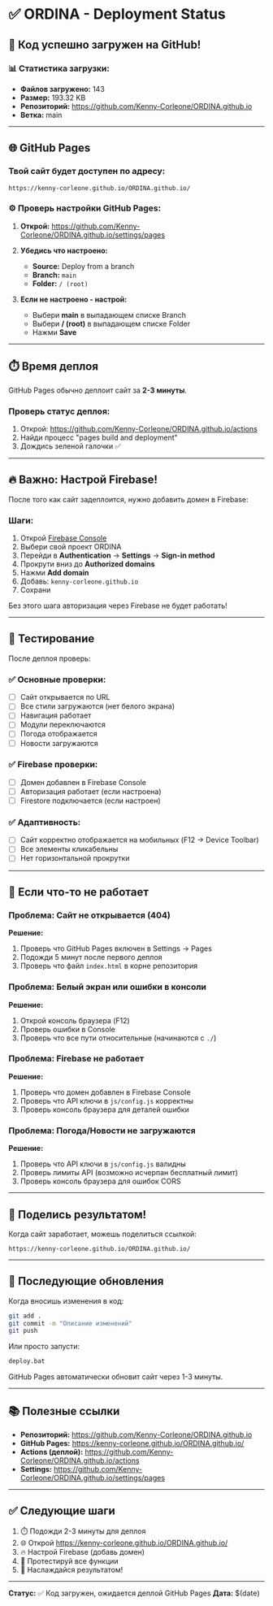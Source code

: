# ✅ ORDINA - Deployment Status

## 🎉 Код успешно загружен на GitHub!

### 📊 Статистика загрузки:
- **Файлов загружено:** 143
- **Размер:** 193.32 KB
- **Репозиторий:** https://github.com/Kenny-Corleone/ORDINA.github.io
- **Ветка:** main

---

## 🌐 GitHub Pages

### Твой сайт будет доступен по адресу:
```
https://kenny-corleone.github.io/ORDINA.github.io/
```

### ⚙️ Проверь настройки GitHub Pages:

1. **Открой:** https://github.com/Kenny-Corleone/ORDINA.github.io/settings/pages

2. **Убедись что настроено:**
   - **Source:** Deploy from a branch
   - **Branch:** `main`
   - **Folder:** `/ (root)`

3. **Если не настроено - настрой:**
   - Выбери **main** в выпадающем списке Branch
   - Выбери **/ (root)** в выпадающем списке Folder
   - Нажми **Save**

---

## ⏱️ Время деплоя

GitHub Pages обычно деплоит сайт за **2-3 минуты**.

### Проверь статус деплоя:
1. Открой: https://github.com/Kenny-Corleone/ORDINA.github.io/actions
2. Найди процесс "pages build and deployment"
3. Дождись зеленой галочки ✅

---

## 🔥 Важно: Настрой Firebase!

После того как сайт задеплоится, нужно добавить домен в Firebase:

### Шаги:
1. Открой [Firebase Console](https://console.firebase.google.com/)
2. Выбери свой проект ORDINA
3. Перейди в **Authentication** → **Settings** → **Sign-in method**
4. Прокрути вниз до **Authorized domains**
5. Нажми **Add domain**
6. Добавь: `kenny-corleone.github.io`
7. Сохрани

Без этого шага авторизация через Firebase не будет работать!

---

## 🧪 Тестирование

После деплоя проверь:

### ✅ Основные проверки:
- [ ] Сайт открывается по URL
- [ ] Все стили загружаются (нет белого экрана)
- [ ] Навигация работает
- [ ] Модули переключаются
- [ ] Погода отображается
- [ ] Новости загружаются

### ✅ Firebase проверки:
- [ ] Домен добавлен в Firebase Console
- [ ] Авторизация работает (если настроена)
- [ ] Firestore подключается (если настроен)

### ✅ Адаптивность:
- [ ] Сайт корректно отображается на мобильных (F12 → Device Toolbar)
- [ ] Все элементы кликабельны
- [ ] Нет горизонтальной прокрутки

---

## 🐛 Если что-то не работает

### Проблема: Сайт не открывается (404)
**Решение:**
1. Проверь что GitHub Pages включен в Settings → Pages
2. Подожди 5 минут после первого деплоя
3. Проверь что файл `index.html` в корне репозитория

### Проблема: Белый экран или ошибки в консоли
**Решение:**
1. Открой консоль браузера (F12)
2. Проверь ошибки в Console
3. Проверь что все пути относительные (начинаются с `./`)

### Проблема: Firebase не работает
**Решение:**
1. Проверь что домен добавлен в Firebase Console
2. Проверь что API ключи в `js/config.js` корректны
3. Проверь консоль браузера для деталей ошибки

### Проблема: Погода/Новости не загружаются
**Решение:**
1. Проверь что API ключи в `js/config.js` валидны
2. Проверь лимиты API (возможно исчерпан бесплатный лимит)
3. Проверь консоль браузера для ошибок CORS

---

## 📱 Поделись результатом!

Когда сайт заработает, можешь поделиться ссылкой:
```
https://kenny-corleone.github.io/ORDINA.github.io/
```

---

## 🔄 Последующие обновления

Когда вносишь изменения в код:

```bash
git add .
git commit -m "Описание изменений"
git push
```

Или просто запусти:
```bash
deploy.bat
```

GitHub Pages автоматически обновит сайт через 1-3 минуты.

---

## 📚 Полезные ссылки

- **Репозиторий:** https://github.com/Kenny-Corleone/ORDINA.github.io
- **GitHub Pages:** https://kenny-corleone.github.io/ORDINA.github.io/
- **Actions (деплой):** https://github.com/Kenny-Corleone/ORDINA.github.io/actions
- **Settings:** https://github.com/Kenny-Corleone/ORDINA.github.io/settings/pages

---

## ✅ Следующие шаги

1. ⏱️ Подожди 2-3 минуты для деплоя
2. 🌐 Открой https://kenny-corleone.github.io/ORDINA.github.io/
3. 🔥 Настрой Firebase (добавь домен)
4. 🧪 Протестируй все функции
5. 🎉 Наслаждайся результатом!

---

**Статус:** ✅ Код загружен, ожидается деплой GitHub Pages
**Дата:** $(date)
